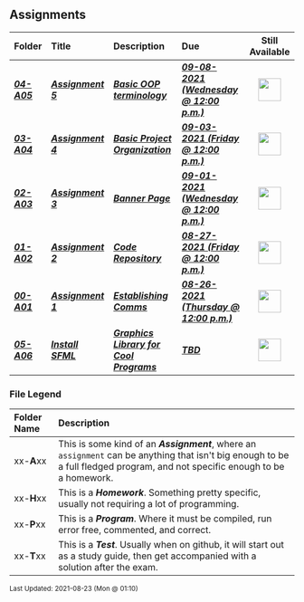 ## Assignments

| Folder | Title | Description | Due | Still Available |
|:------|:------|:------|:------|:-----:|
| ***<a href="https://github.com/rugbyprof/2143-Object-Oriented-Programming/tree/master/Assignments/04-A05">04-A05</a>*** | ***<a href="https://github.com/rugbyprof/2143-Object-Oriented-Programming/tree/master/Assignments/04-A05"> Assignment 5 </a>*** | ***<a href="https://github.com/rugbyprof/2143-Object-Oriented-Programming/tree/master/Assignments/04-A05"> Basic OOP terminology</a>*** | ***<a href="https://github.com/rugbyprof/2143-Object-Oriented-Programming/tree/master/Assignments/04-A05"> 09-08-2021 (Wednesday @ 12:00 p.m.)</a>*** | <img src="https://cs.msutexas.edu/~griffin/zcloud/zcloud-files/traffic_light_green_side.png" width="40"> |
| ***<a href="https://github.com/rugbyprof/2143-Object-Oriented-Programming/tree/master/Assignments/03-A04">03-A04</a>*** | ***<a href="https://github.com/rugbyprof/2143-Object-Oriented-Programming/tree/master/Assignments/03-A04"> Assignment 4 </a>*** | ***<a href="https://github.com/rugbyprof/2143-Object-Oriented-Programming/tree/master/Assignments/03-A04"> Basic Project Organization</a>*** | ***<a href="https://github.com/rugbyprof/2143-Object-Oriented-Programming/tree/master/Assignments/03-A04"> 09-03-2021 (Friday @ 12:00 p.m.)</a>*** | <img src="https://cs.msutexas.edu/~griffin/zcloud/zcloud-files/traffic_light_green_side.png" width="40"> |
| ***<a href="https://github.com/rugbyprof/2143-Object-Oriented-Programming/tree/master/Assignments/02-A03">02-A03</a>*** | ***<a href="https://github.com/rugbyprof/2143-Object-Oriented-Programming/tree/master/Assignments/02-A03"> Assignment 3 </a>*** | ***<a href="https://github.com/rugbyprof/2143-Object-Oriented-Programming/tree/master/Assignments/02-A03"> Banner Page</a>*** | ***<a href="https://github.com/rugbyprof/2143-Object-Oriented-Programming/tree/master/Assignments/02-A03"> 09-01-2021 (Wednesday @ 12:00 p.m.)</a>*** | <img src="https://cs.msutexas.edu/~griffin/zcloud/zcloud-files/traffic_light_green_side.png" width="40"> |
| ***<a href="https://github.com/rugbyprof/2143-Object-Oriented-Programming/tree/master/Assignments/01-A02">01-A02</a>*** | ***<a href="https://github.com/rugbyprof/2143-Object-Oriented-Programming/tree/master/Assignments/01-A02"> Assignment 2 </a>*** | ***<a href="https://github.com/rugbyprof/2143-Object-Oriented-Programming/tree/master/Assignments/01-A02"> Code Repository</a>*** | ***<a href="https://github.com/rugbyprof/2143-Object-Oriented-Programming/tree/master/Assignments/01-A02"> 08-27-2021 (Friday @ 12:00 p.m.)</a>*** | <img src="https://cs.msutexas.edu/~griffin/zcloud/zcloud-files/traffic_light_yellow_side.png" width="40"> |
| ***<a href="https://github.com/rugbyprof/2143-Object-Oriented-Programming/tree/master/Assignments/00-A01">00-A01</a>*** | ***<a href="https://github.com/rugbyprof/2143-Object-Oriented-Programming/tree/master/Assignments/00-A01"> Assignment 1 </a>*** | ***<a href="https://github.com/rugbyprof/2143-Object-Oriented-Programming/tree/master/Assignments/00-A01"> Establishing Comms</a>*** | ***<a href="https://github.com/rugbyprof/2143-Object-Oriented-Programming/tree/master/Assignments/00-A01"> 08-26-2021 (Thursday @ 12:00 p.m.)</a>*** | <img src="https://cs.msutexas.edu/~griffin/zcloud/zcloud-files/traffic_light_yellow_side.png" width="40"> |
| ***<a href="https://github.com/rugbyprof/2143-Object-Oriented-Programming/tree/master/Assignments/05-A06">05-A06</a>*** | ***<a href="https://github.com/rugbyprof/2143-Object-Oriented-Programming/tree/master/Assignments/05-A06"> Install SFML </a>*** | ***<a href="https://github.com/rugbyprof/2143-Object-Oriented-Programming/tree/master/Assignments/05-A06"> Graphics Library for Cool Programs</a>*** | ***<a href="https://github.com/rugbyprof/2143-Object-Oriented-Programming/tree/master/Assignments/05-A06"> TBD</a>*** | <img src="https://cs.msutexas.edu/~griffin/zcloud/zcloud-files/traffic_light_blank_side.png" width="40"> |

### File Legend

| Folder Name | Description |
|:-----------|:-------------|
|xx-**A**xx | This is some kind of an ***Assignment***, where an `assignment` can be anything that isn't big enough to be a full fledged program, and not specific enough to be a homework. |
|xx-**H**xx | This is a ***Homework***. Something pretty specific, usually not requiring a lot of programming. |
|xx-**P**xx | This is a ***Program***. Where it must be compiled, run error free, commented, and correct. |
|xx-**T**xx | This is a ***Test***. Usually when on github, it will start out as a study guide, then get accompanied with a solution after the exam. |

<sup>Last Updated: 2021-08-23 (Mon @ 01:10)</sup>
